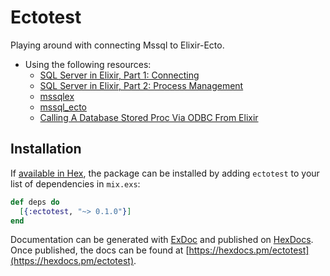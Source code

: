 # Ectotest

Playing around with connecting Mssql to Elixir-Ecto.

* Using the following resources:
  * [SQL Server in Elixir, Part 1: Connecting](http://tech.findmypast.com/sql-server-in-elixir-connection/)
  * [SQL Server in Elixir, Part 2: Process Management](http://tech.findmypast.com/sql-server-in-elixir-gen-server/)
  * [mssqlex](https://github.com/findmypast-oss/mssqlex/)
  * [mssql_ecto](https://github.com/findmypast-oss/mssql_ecto)
  * [Calling A Database Stored Proc Via ODBC From Elixir](https://onor.io/2014/03/18/calling-an-odbc-stored-proc-from-elixir/)


## Installation

If [available in Hex](https://hex.pm/docs/publish), the package can be installed
by adding `ectotest` to your list of dependencies in `mix.exs`:

```elixir
def deps do
  [{:ectotest, "~> 0.1.0"}]
end
```

Documentation can be generated with [ExDoc](https://github.com/elixir-lang/ex_doc)
and published on [HexDocs](https://hexdocs.pm). Once published, the docs can
be found at [https://hexdocs.pm/ectotest](https://hexdocs.pm/ectotest).

